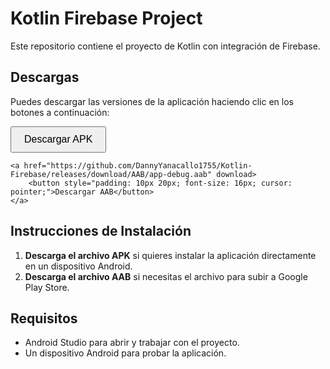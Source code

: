 # Kotlin Firebase Project

Este repositorio contiene el proyecto de Kotlin con integración de Firebase.

## Descargas

Puedes descargar las versiones de la aplicación haciendo clic en los botones a continuación:

<div>
    <a href="https://github.com/DannyYanacallo1755/Kotlin-Firebase/releases/download/APK/app-debug.apk" download style="display: block; margin-bottom: 10px;">
        <button style="padding: 10px 20px; font-size: 16px; cursor: pointer;">Descargar APK</button>
    </a>

    <a href="https://github.com/DannyYanacallo1755/Kotlin-Firebase/releases/download/AAB/app-debug.aab" download>
        <button style="padding: 10px 20px; font-size: 16px; cursor: pointer;">Descargar AAB</button>
    </a>
</div>

## Instrucciones de Instalación

1. **Descarga el archivo APK** si quieres instalar la aplicación directamente en un dispositivo Android.
2. **Descarga el archivo AAB** si necesitas el archivo para subir a Google Play Store.

## Requisitos

- Android Studio para abrir y trabajar con el proyecto.
- Un dispositivo Android para probar la aplicación.


